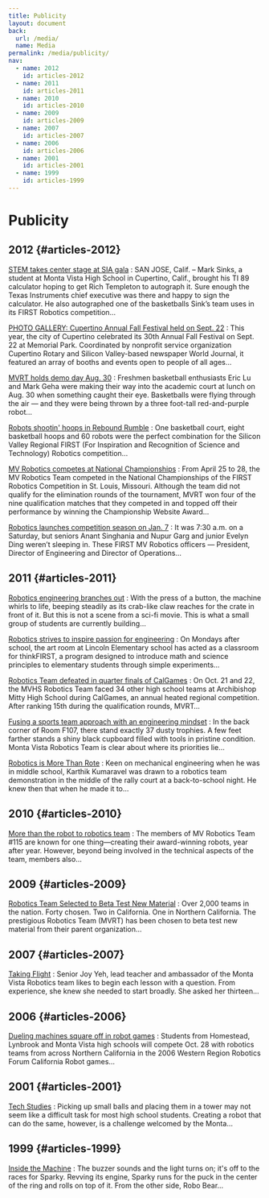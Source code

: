 ```yaml
---
title: Publicity
layout: document
back:
  url: /media/
  name: Media
permalink: /media/publicity/
nav:
  - name: 2012
    id: articles-2012
  - name: 2011
    id: articles-2011
  - name: 2010
    id: articles-2010
  - name: 2009
    id: articles-2009
  - name: 2007
    id: articles-2007
  - name: 2006
    id: articles-2006
  - name: 2001
    id: articles-2001
  - name: 1999
    id: articles-1999
---
```


# Publicity

## 2012 {#articles-2012}

[STEM takes center stage at SIA gala](http://www.eetimes.com/electronics-news/4402444/Youth--execs-meet-at-chip-gala-focused-on-STEM)
: SAN JOSE, Calif. – Mark Sinks, a student at Monta Vista High School in
Cupertino, Calif., brought his TI 89 calculator hoping to get Rich Templeton to
autograph it. Sure enough the Texas Instruments chief executive was there and
happy to sign the calculator. He also autographed one of the basketballs Sink’s
team uses in its FIRST Robotics competition…

[PHOTO GALLERY: Cupertino Annual Fall Festival held on Sept. 22](http://elestoque.org/2012/09/23/entertainment/photo-gallery-cupertino-annual-fall-festival-held-sept-22/)
: This year, the city of Cupertino celebrated its 30th Annual Fall Festival on
Sept. 22 at Memorial Park. Coordinated by nonprofit service organization
Cupertino Rotary and Silicon Valley-based newspaper World Journal, it featured
an array of booths and events open to people of all ages…

[MVRT holds demo day Aug. 30](http://elestoque.org/2012/09/04/news/mvrt-holds-demo-day-aug-30/)
: Freshmen basketball enthusiasts Eric Lu and Mark Geha were making their way
into the academic court at lunch on Aug. 30 when something caught their eye.
Basketballs were flying through the air — and they were being thrown by a three
foot-tall red-and-purple robot…

[Robots shootin' hoops in Rebound Rumble](http://www.mercurynews.com/campbell/ci_20311404/robots-shootin-hoops-rebound-rumble)
: One basketball court, eight basketball hoops and 60 robots were the perfect
combination for the Silicon Valley Regional FIRST (For Inspiration and
Recognition of Science and Technology) Robotics competition…

[MV Robotics competes at National Championships](http://elestoque.org/2012/05/05/news/mv-robotics-competes-national-championships/)
: From April 25 to 28, the MV Robotics Team competed in the National
Championships of the FIRST Robotics Competition in St. Louis, Missouri. Although
the team did not qualify for the elimination rounds of the tournament, MVRT won
four of the nine qualification matches that they competed in and topped off
their performance by winning the Championship Website Award…

[Robotics launches competition season on Jan. 7](http://elestoque.org/2012/01/22/news/robotics-launches-competition-season-jan-7/)
: It was 7:30 a.m. on a Saturday, but seniors Anant Singhania and Nupur Garg and
junior Evelyn Ding weren’t sleeping in. These FIRST MV Robotics officers —
President, Director of Engineering and Director of Operations…

## 2011 {#articles-2011}

[Robotics engineering branches out](http://elestoque.org/2011/11/05/entertainment/robotics-engineering-branches/)
: With the press of a button, the machine whirls to life, beeping steadily as
its crab-like claw reaches for the crate in front of it. But this is not a scene
from a sci-fi movie. This is what a small group of students are currently
building…

[Robotics strives to inspire passion for engineering](http://elestoque.org/2011/11/20/news/robotics-strives-inspire-passion-engineering/)
: On Mondays after school, the art room at Lincoln Elementary school has acted
as a classroom for thinkFIRST, a program designed to introduce math and science
principles to elementary students through simple experiments…

[Robotics Team defeated in quarter finals of CalGames](http://elestoque.org/2011/10/27/news/robotics-team-defeated-quarter-finals-calgames/)
: On Oct. 21 and 22, the MVHS Robotics Team faced 34 other high school teams at
Archibishop Mitty High School during CalGames, an annual heated regional
competition. After ranking 15th during the qualification rounds, MVRT…

[Fusing a sports team approach with an engineering mindset](http://elestoque.org/2011/04/08/entertainment/fusing-a-sports-team-approach-with-an-engineering-mindset/)
: In the back corner of Room F107, there stand exactly 37 dusty trophies. A few
feet farther stands a shiny black cupboard filled with tools in pristine
condition. Monta Vista Robotics Team is clear about where its priorities lie…

[Robotics is More Than Rote](/media/publicity/2011article.html)
: Keen on mechanical engineering when he was in middle school, Karthik Kumaravel
was drawn to a robotics team demonstration in the middle of the rally court at a
back-to-school night. He knew then that when he made it to…

## 2010 {#articles-2010}

[More than the robot to robotics team](/media/publicity/2010article.html)
: The members of MV Robotics Team #115 are known for one thing—creating their
award-winning robots, year after year. However, beyond being involved in the
technical aspects of the team, members also…

## 2009 {#articles-2009}

[Robotics Team Selected to Beta Test New Material](/media/publicity/2009article.html)
: Over 2,000 teams in the nation. Forty chosen. Two in California. One in
Northern California. The prestigious Robotics Team (MVRT) has been chosen to
beta test new material from their parent organization…

## 2007 {#articles-2007}

[Taking Flight](/media/publicity/2007article.html)
: Senior Joy Yeh, lead teacher and ambassador of the Monta Vista Robotics team
likes to begin each lesson with a question. From experience, she knew she needed
to start broadly. She asked her thirteen…

## 2006 {#articles-2006}

[Dueling machines square off in robot games](/media/publicity/2006article.html)
: Students from Homestead, Lynbrook and Monta Vista high schools will compete
Oct. 28 with robotics teams from across Northern California in the 2006 Western
Region Robotics Forum California Robot games…

## 2001 {#articles-2001}

[Tech Studies](/media/publicity/2001article.html)
: Picking up small balls and placing them in a tower may not seem like a
difficult task for most high school students. Creating a robot that can do the
same, however, is a challenge welcomed by the Monta…

## 1999 {#articles-1999}

[Inside the Machine](/media/publicity/1999article.html)
: The buzzer sounds and the light turns on; it's off to the races for Sparky.
Revving its engine, Sparky runs for the puck in the center of the ring and rolls
on top of it. From the other side, Robo Bear…
